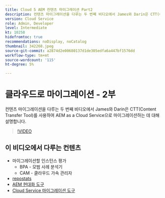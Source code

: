 ```yaml
---
title: Cloud 5 AEM 컨텐츠 마이그레이션 Part2
description: 컨텐츠 마이그레이션을 다루는 두 번째 비디오에서 James와 Darin은 CTT(Content Transfer Tool)를 사용하여 AEM as a Cloud Service으로 마이그레이션하는 데 대해 설명합니다.
version: Cloud Service
role: Admin, Developer
level: Intermediate
kt: 10258
hidefromtoc: true
recommendations: noDisplay, noCatalog
thumbnail: 342268.jpeg
source-git-commit: a2874d2e00680137d1de305edfa6a447bf1576dd
workflow-type: tm+mt
source-wordcount: '115'
ht-degree: 5%

---
```



# 클라우드로 마이그레이션 - 2부

컨텐츠 마이그레이션을 다루는 두 번째 비디오에서 James와 Darin은 CTT(Content Transfer Tool)를 사용하여 AEM as a Cloud Service으로 마이그레이션하는 데 대해 설명합니다.

>[!VIDEO](https://video.tv.adobe.com/v/342268/?quality=12&learn=on)

## 이 비디오에서 다루는 컨텐츠

+ 마이그레이션할 인스턴스 평가
   + BPA - 모범 사례 분석기
   + CAM - 클라우드 가속 관리자
+ [repostats](https://github.com/chetanmeh/oak-console-scripts/tree/master/src/main/groovy/repostats)
+ [AEM 현대화 도구](https://opensource.adobe.com/aem-modernize-tools/)
+ [Cloud Service 마이그레이션 도구](https://github.com/adobe/aem-cloud-service-source-migration)
